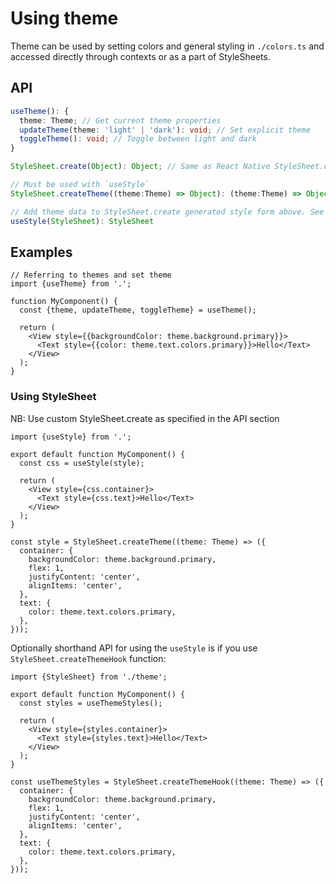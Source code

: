 # Using theme

Theme can be used by setting colors and general styling in `./colors.ts` and accessed directly through contexts or as a part of StyleSheets.

## API

```ts
useTheme(): {
  theme: Theme; // Get current theme properties
  updateTheme(theme: 'light' | 'dark'): void; // Set explicit theme
  toggleTheme(): void; // Toggle between light and dark
}

StyleSheet.create(Object): Object; // Same as React Native StyleSheet.create

// Must be used with `useStyle`
StyleSheet.createTheme((theme:Theme) => Object): (theme:Theme) => Object; // Same as React Native StyleSheet.create but with access to theme

// Add theme data to StyleSheet.create generated style form above. See example
useStyle(StyleSheet): StyleSheet
```

## Examples

```tsx
// Referring to themes and set theme
import {useTheme} from '.';

function MyComponent() {
  const {theme, updateTheme, toggleTheme} = useTheme();

  return (
    <View style={{backgroundColor: theme.background.primary}}>
      <Text style={{color: theme.text.colors.primary}}>Hello</Text>
    </View>
  );
}
```

### Using StyleSheet

NB: Use custom StyleSheet.create as specified in the API section

```tsx
import {useStyle} from '.';

export default function MyComponent() {
  const css = useStyle(style);

  return (
    <View style={css.container}>
      <Text style={css.text}>Hello</Text>
    </View>
  );
}

const style = StyleSheet.createTheme((theme: Theme) => ({
  container: {
    backgroundColor: theme.background.primary,
    flex: 1,
    justifyContent: 'center',
    alignItems: 'center',
  },
  text: {
    color: theme.text.colors.primary,
  },
}));
```

Optionally shorthand API for using the `useStyle` is if you use `StyleSheet.createThemeHook` function:

```tsx
import {StyleSheet} from './theme';

export default function MyComponent() {
  const styles = useThemeStyles();

  return (
    <View style={styles.container}>
      <Text style={styles.text}>Hello</Text>
    </View>
  );
}

const useThemeStyles = StyleSheet.createThemeHook((theme: Theme) => ({
  container: {
    backgroundColor: theme.background.primary,
    flex: 1,
    justifyContent: 'center',
    alignItems: 'center',
  },
  text: {
    color: theme.text.colors.primary,
  },
}));
```
